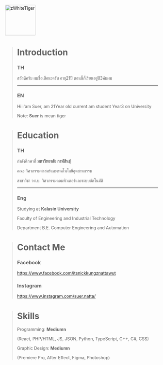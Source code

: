
<p align="start" class="img">
  <img src="https://avatars.githubusercontent.com/u/157341421?v=4" height="100" title="zWhiteTiger">
</p>

> # Introduction
> ### TH
> สวัสดีครับ ผมชื่อเสือนะครับ อายุ21ปี ตอนนี้ก็เรียนอยู่ปี3คับผม
>
> -------------------------------------------
> 
> ### EN
> Hi i'am Suer, am 21Year old current am student Year3 on University
> 
> Note: **Suer** is mean tiger

> # Education
> ### TH
> กำลังศึกษาที่ **มหาวิทยาลัย กาฬสินธุ์**
> 
> คณะ วิศวกรรมศาสตร์และเทคโนโลยีอุตสาหกรรม
> 
> สาขาวิชา วศ.บ. วิศวกรรมคอมพิวเตอร์และระบบอัตโนมัติ
>
> -------------------------------------------
> 
> ### Eng
> Studying at **Kalasin University**
> 
> Faculty of Engineering and Industrial Technology
> 
> Department B.E. Computer Engineering and Automation
>

> # Contact Me
> ### Facebook
> 
> <https://www.facebook.com/itsnickkungznattawut>
> 
> ### Instagram
> https://www.instagram.com/suer.natta/

> # Skills
>
> Programming: **Mediumn**
> 
> (React, PHP/HTML, JS, JSON, Python, TypeScript, C++, C#, CSS)
>
> Graphic Design: **Mediumn**
>
> (Premiere Pro, After Effect, Figma, Photoshop)
